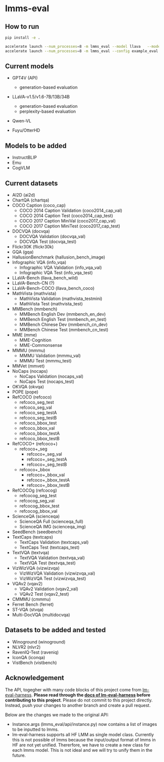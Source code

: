 # lmms-eval

## How to run

```bash
pip install -e .
```

```bash
accelerate launch --num_processes=8 -m lmms_eval --model llava   --model_args pretrained="liuhaotian/llava-v1.5-13b"   --tasks mme  --batch_size 1 --log_samples --log_samples_suffix debug --output_path ./logs/ # Eactly reproduce llava results
accelerate launch --num_processes=8 -m lmms_eval --config example_eval.yaml # Eactly reproduce llava results
```
## Current models

- GPT4V (API)
  - generation-based evaluation

- LLaVA-v1.5/v1.6-7B/13B/34B
  - generation-based evaluation
  - perplexity-based evaluation

- Qwen-VL
- Fuyu/OtterHD

## Models to be added

- InstructBLIP
- Emu
- CogVLM

## Current datasets
- AI2D (ai2d)
- ChartQA (chartqa)
- COCO Caption (coco_cap)
  - COCO 2014 Caption Validation (coco2014_cap_val)
  - COCO 2014 Caption Test (coco2014_cap_test)
  - COCO 2017 Caption MiniVal (coco2017_cap_val)
  - COCO 2017 Caption MiniTest (coco2017_cap_test)
- DOCVQA (docvqa)
  - DOCVQA Validation (docvqa_val)
  - DOCVQA Test (docvqa_test)
- Flickr30K (flickr30k)
- GQA (gqa)
- HallusionBenchmark (hallusion_bench_image)
- Infographic VQA (info_vqa)
  - Infographic VQA Validation (info_vqa_val)
  - Infographic VQA Test (info_vqa_test)
- LLaVA-Bench (llava_bench_wild)
- LLaVA-Bench-CN (?)
- LLaVA-Bench-COCO (llava_bench_coco)
- MathVista (mathvista)
  - MathVista Validation (mathvista_testmini)
  - MathVista Test (mathvista_test)
- MMBench (mmbench)
  - MMBench English Dev (mmbench_en_dev)
  - MMBench English Test (mmbench_en_test)
  - MMBench Chinese Dev (mmbench_cn_dev)
  - MMBench Chinese Test (mmbench_cn_test)
- MME (mme)
  - MME-Cognition
  - MME-Commonsense
- MMMU (mmmu)
  - MMMU Validation (mmmu_val)
  - MMMU Test (mmmu_test)
- MMVet (mmvet)
- NoCaps (nocaps)
  - NoCaps Validation (nocaps_val)
  - NoCaps Test (nocaps_test)
- OKVQA (okvqa)
- POPE (pope)
- RefCOCO (refcoco)
    - refcoco_seg_test
    - refcoco_seg_val
    - refcoco_seg_testA
    - refcoco_seg_testB
    - refcoco_bbox_test
    - refcoco_bbox_val
    - refcoco_bbox_testA
    - refcoco_bbox_testB
- RefCOCO+ (refcoco+)
    - refcoco+_seg
        - refcoco+_seg_val
        - refcoco+_seg_testA
        - refcoco+_seg_testB
    - refcoco+_bbox
        - refcoco+_bbox_val
        - refcoco+_bbox_testA
        - refcoco+_bbox_testB
- RefCOCOg (refcocog)
    - refcocog_seg_test
    - refcocog_seg_val
    - refcocog_bbox_test
    - refcocog_bbox_val
- ScienceQA (scienceqa)
  - ScienceQA Full (scienceqa_full)
  - ScienceQA IMG (scienceqa_img)
- SeedBench (seedbench)
- TextCaps (textcaps)
  - TextCaps Validation (textcaps_val)
  - TextCaps Test (textcaps_test)
- TextVQA (textvqa)
  - TextVQA Validation (textvqa_val)
  - TextVQA Test (textvqa_test)
- VizWizVQA (vizwizvqa)
  - VizWizVQA Validation (vizwizvqa_val)
  - VizWizVQA Test (vizwizvqa_test)
- VQAv2 (vqav2)
  - VQAv2 Validation (vqav2_val)
  - VQAv2 Test (vqav2_test)
- CMMMU (cmmmu)
- Ferret Bench (ferret)
- ST-VQA (stvqa)
- Multi-DocVQA (multidocvqa)

## Datasets to be added and tested
- Winoground (winoground)
- NLVR2 (nlvr2)
- RavenIQ-Test (raveniq)
- IconQA (iconqa)
- VistBench (vistbench)


## Acknowledgement

The API, togegher with many code blocks of this project come from [lm-eval-harness](https://github.com/EleutherAI/lm-evaluation-harness). **Please read through the [docs of lm-eval-harness](https://github.com/EleutherAI/lm-evaluation-harness/tree/main/docs) before contributing to this project**. Please do not commit to this project directly. Instead, push your changes to another branch and create a pull request.

Below are the changes we made to the original API:

- Instance.args (lmms_eval/api/instance.py) now contains a list of images to be inputted to lmms.
- lm-eval-harness supports all HF LMM as single model class. Currently this is not possible of lmms because the input/output format of lmms in HF are not yet unified. Thererfore, we have to create a new class for each lmms model. This is not ideal and we will try to unify them in the future.
